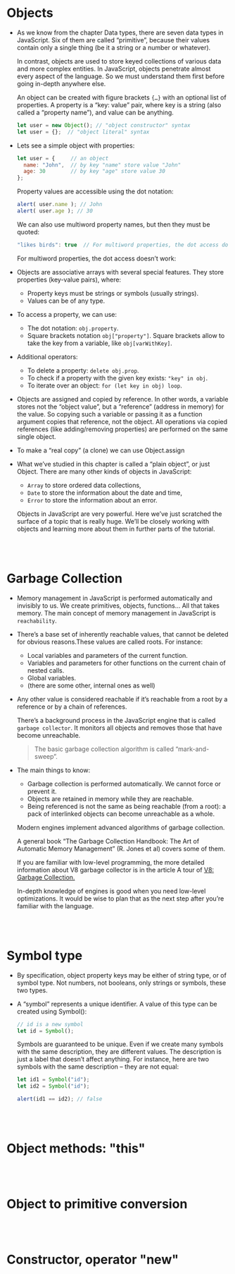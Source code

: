 # Objects

- As we know from the chapter Data types, there are seven data types in JavaScript. Six of them are called “primitive”, because their values contain only a single thing (be it a string or a number or whatever).

  In contrast, objects are used to store keyed collections of various data and more complex entities. In JavaScript, objects penetrate almost every aspect of the language. So we must understand them first before going in-depth anywhere else.

  An object can be created with figure brackets `{…}` with an optional list of properties. A property is a “key: value” pair, where key is a string (also called a “property name”), and value can be anything.
  ```js
  let user = new Object(); // "object constructor" syntax
  let user = {};  // "object literal" syntax
  ```
  
- Lets see a simple object with properties:
  ```js
  let user = {     // an object
    name: "John",  // by key "name" store value "John"
    age: 30        // by key "age" store value 30
  };
  ```
  Property values are accessible using the dot notation:
  ```js
  alert( user.name ); // John
  alert( user.age ); // 30
  ```
  We can also use multiword property names, but then they must be quoted:
  ```js
  "likes birds": true  // For multiword properties, the dot access doesn’t work:
  ```
  For multiword properties, the dot access doesn’t work:



- Objects are associative arrays with several special features. They store properties (key-value pairs), where:
  - Property keys must be strings or symbols (usually strings).
  - Values can be of any type.
- To access a property, we can use:
  - The dot notation: `obj.property`.
  - Square brackets notation `obj["property"]`. Square brackets allow to take the key from a variable, like `obj[varWithKey]`.
- Additional operators:
  - To delete a property: `delete obj.prop`.
  - To check if a property with the given key exists: `"key" in obj`.
  - To iterate over an object: `for (let key in obj) loop`.
- Objects are assigned and copied by reference. In other words, a variable stores not the “object value”, but a “reference” (address in memory) for the value. So copying such a variable or passing it as a function argument copies that reference, not the object. All operations via copied references (like adding/removing properties) are performed on the same single object.
- To make a “real copy” (a clone) we can use Object.assign
- What we’ve studied in this chapter is called a “plain object”, or just Object. There are many other kinds of objects in JavaScript:
  - `Array` to store ordered data collections,
  - `Date` to store the information about the date and time,
  - `Error` to store the information about an error.
  
  Objects in JavaScript are very powerful. Here we’ve just scratched the surface of a topic that is really huge. We’ll be closely working with objects and learning more about them in further parts of the tutorial.
  
<br>
<bR>

# Garbage Collection

- Memory management in JavaScript is performed automatically and invisibly to us. We create primitives, objects, functions… All that takes memory. The main concept of memory management in JavaScript is `reachability`.

- There’s a base set of inherently reachable values, that cannot be deleted for obvious reasons.These values are called roots. For instance:
  - Local variables and parameters of the current function.
  - Variables and parameters for other functions on the current chain of nested calls.
  - Global variables.
  - (there are some other, internal ones as well)
- Any other value is considered reachable if it’s reachable from a root by a reference or by a chain of references.

  There’s a background process in the JavaScript engine that is called `garbage collector`. It monitors all objects and removes those that have become unreachable.
  
  > The basic garbage collection algorithm is called “mark-and-sweep”.
  
- The main things to know:
  - Garbage collection is performed automatically. We cannot force or prevent it.
  - Objects are retained in memory while they are reachable.
  - Being referenced is not the same as being reachable (from a root): a pack of interlinked objects can become unreachable as a whole.
  
  Modern engines implement advanced algorithms of garbage collection.
  
  A general book “The Garbage Collection Handbook: The Art of Automatic Memory Management” (R. Jones et al) covers some of them.
  
  If you are familiar with low-level programming, the more detailed information about V8 garbage collector is in the article A tour of [V8: Garbage Collection.](http://jayconrod.com/posts/55/a-tour-of-v8-garbage-collection)
  
  In-depth knowledge of engines is good when you need low-level optimizations. It would be wise to plan that as the next step after you’re familiar with the language.
  
<br>
<Br>

# Symbol type

- By specification, object property keys may be either of string type, or of symbol type. Not numbers, not booleans, only strings or symbols, these two types.

- A “symbol” represents a unique identifier. A value of this type can be created using Symbol(): 
  ```js
  // id is a new symbol
  let id = Symbol();
  ```
  Symbols are guaranteed to be unique. Even if we create many symbols with the same description, they are different values. The description is just a label that doesn’t affect anything. For instance, here are two symbols with the same description – they are not equal:
  ```js
  let id1 = Symbol("id");
  let id2 = Symbol("id");

  alert(id1 == id2); // false
  ```

<br>
<br>

# Object methods: "this"

<br>
<Br>

# Object to primitive conversion

<br>
<br>

# Constructor, operator "new"
